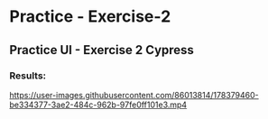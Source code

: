 # Practice - Exercise-2


## Practice UI - Exercise 2 Cypress

### Results:

https://user-images.githubusercontent.com/86013814/178379460-be334377-3ae2-484c-962b-97fe0ff101e3.mp4

